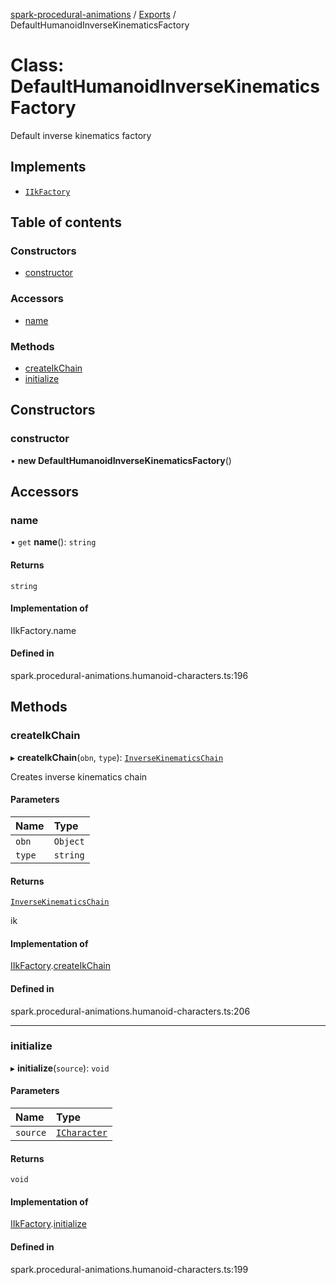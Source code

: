 [spark-procedural-animations](../README.md) / [Exports](../modules.md) / DefaultHumanoidInverseKinematicsFactory

# Class: DefaultHumanoidInverseKinematicsFactory

Default inverse kinematics factory

## Implements

- [`IIkFactory`](../interfaces/IIkFactory.md)

## Table of contents

### Constructors

- [constructor](DefaultHumanoidInverseKinematicsFactory.md#constructor)

### Accessors

- [name](DefaultHumanoidInverseKinematicsFactory.md#name)

### Methods

- [createIkChain](DefaultHumanoidInverseKinematicsFactory.md#createikchain)
- [initialize](DefaultHumanoidInverseKinematicsFactory.md#initialize)

## Constructors

### constructor

• **new DefaultHumanoidInverseKinematicsFactory**()

## Accessors

### name

• `get` **name**(): `string`

#### Returns

`string`

#### Implementation of

IIkFactory.name

#### Defined in

spark.procedural-animations.humanoid-characters.ts:196

## Methods

### createIkChain

▸ **createIkChain**(`obn`, `type`): [`InverseKinematicsChain`](InverseKinematicsChain.md)

Creates inverse kinematics chain

#### Parameters

| Name | Type |
| :------ | :------ |
| `obn` | `Object` |
| `type` | `string` |

#### Returns

[`InverseKinematicsChain`](InverseKinematicsChain.md)

ik

#### Implementation of

[IIkFactory](../interfaces/IIkFactory.md).[createIkChain](../interfaces/IIkFactory.md#createikchain)

#### Defined in

spark.procedural-animations.humanoid-characters.ts:206

___

### initialize

▸ **initialize**(`source`): `void`

#### Parameters

| Name | Type |
| :------ | :------ |
| `source` | [`ICharacter`](../interfaces/ICharacter.md) |

#### Returns

`void`

#### Implementation of

[IIkFactory](../interfaces/IIkFactory.md).[initialize](../interfaces/IIkFactory.md#initialize)

#### Defined in

spark.procedural-animations.humanoid-characters.ts:199
